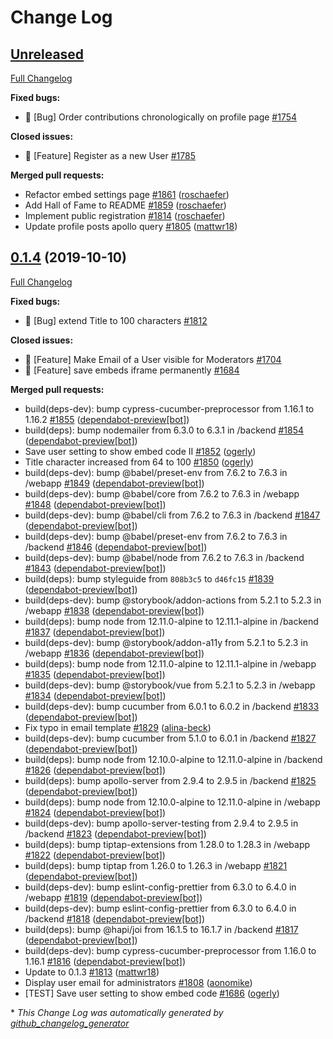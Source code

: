 # Change Log

## [Unreleased](https://github.com/Human-Connection/Human-Connection/tree/HEAD)

[Full Changelog](https://github.com/Human-Connection/Human-Connection/compare/0.1.4...HEAD)

**Fixed bugs:**

- 🐛 \[Bug\] Order contributions chronologically on profile page [\#1754](https://github.com/Human-Connection/Human-Connection/issues/1754)

**Closed issues:**

- 🚀 \[Feature\] Register as a new User [\#1785](https://github.com/Human-Connection/Human-Connection/issues/1785)

**Merged pull requests:**

- Refactor embed settings page [\#1861](https://github.com/Human-Connection/Human-Connection/pull/1861) ([roschaefer](https://github.com/roschaefer))
- Add Hall of Fame to README [\#1859](https://github.com/Human-Connection/Human-Connection/pull/1859) ([roschaefer](https://github.com/roschaefer))
- Implement public registration [\#1814](https://github.com/Human-Connection/Human-Connection/pull/1814) ([roschaefer](https://github.com/roschaefer))
- Update profile posts apollo query [\#1805](https://github.com/Human-Connection/Human-Connection/pull/1805) ([mattwr18](https://github.com/mattwr18))

## [0.1.4](https://github.com/Human-Connection/Human-Connection/tree/0.1.4) (2019-10-10)
[Full Changelog](https://github.com/Human-Connection/Human-Connection/compare/0.1.3...0.1.4)

**Fixed bugs:**

- 🐛 \[Bug\] extend Title to 100 characters [\#1812](https://github.com/Human-Connection/Human-Connection/issues/1812)

**Closed issues:**

- 🚀 \[Feature\] Make Email of a User visible for Moderators [\#1704](https://github.com/Human-Connection/Human-Connection/issues/1704)
- 🚀 \[Feature\] save embeds iframe permanently [\#1684](https://github.com/Human-Connection/Human-Connection/issues/1684)

**Merged pull requests:**

- build\(deps-dev\): bump cypress-cucumber-preprocessor from 1.16.1 to 1.16.2 [\#1855](https://github.com/Human-Connection/Human-Connection/pull/1855) ([dependabot-preview[bot]](https://github.com/apps/dependabot-preview))
- build\(deps\): bump nodemailer from 6.3.0 to 6.3.1 in /backend [\#1854](https://github.com/Human-Connection/Human-Connection/pull/1854) ([dependabot-preview[bot]](https://github.com/apps/dependabot-preview))
- Save user setting to show embed code II [\#1852](https://github.com/Human-Connection/Human-Connection/pull/1852) ([ogerly](https://github.com/ogerly))
- Title character increased from 64 to 100 [\#1850](https://github.com/Human-Connection/Human-Connection/pull/1850) ([ogerly](https://github.com/ogerly))
- build\(deps-dev\): bump @babel/preset-env from 7.6.2 to 7.6.3 in /webapp [\#1849](https://github.com/Human-Connection/Human-Connection/pull/1849) ([dependabot-preview[bot]](https://github.com/apps/dependabot-preview))
- build\(deps-dev\): bump @babel/core from 7.6.2 to 7.6.3 in /webapp [\#1848](https://github.com/Human-Connection/Human-Connection/pull/1848) ([dependabot-preview[bot]](https://github.com/apps/dependabot-preview))
- build\(deps-dev\): bump @babel/cli from 7.6.2 to 7.6.3 in /backend [\#1847](https://github.com/Human-Connection/Human-Connection/pull/1847) ([dependabot-preview[bot]](https://github.com/apps/dependabot-preview))
- build\(deps-dev\): bump @babel/preset-env from 7.6.2 to 7.6.3 in /backend [\#1846](https://github.com/Human-Connection/Human-Connection/pull/1846) ([dependabot-preview[bot]](https://github.com/apps/dependabot-preview))
- build\(deps-dev\): bump @babel/node from 7.6.2 to 7.6.3 in /backend [\#1843](https://github.com/Human-Connection/Human-Connection/pull/1843) ([dependabot-preview[bot]](https://github.com/apps/dependabot-preview))
- build\(deps\): bump styleguide from `808b3c5` to `d46fc15` [\#1839](https://github.com/Human-Connection/Human-Connection/pull/1839) ([dependabot-preview[bot]](https://github.com/apps/dependabot-preview))
- build\(deps-dev\): bump @storybook/addon-actions from 5.2.1 to 5.2.3 in /webapp [\#1838](https://github.com/Human-Connection/Human-Connection/pull/1838) ([dependabot-preview[bot]](https://github.com/apps/dependabot-preview))
- build\(deps\): bump node from 12.11.0-alpine to 12.11.1-alpine in /backend [\#1837](https://github.com/Human-Connection/Human-Connection/pull/1837) ([dependabot-preview[bot]](https://github.com/apps/dependabot-preview))
- build\(deps-dev\): bump @storybook/addon-a11y from 5.2.1 to 5.2.3 in /webapp [\#1836](https://github.com/Human-Connection/Human-Connection/pull/1836) ([dependabot-preview[bot]](https://github.com/apps/dependabot-preview))
- build\(deps\): bump node from 12.11.0-alpine to 12.11.1-alpine in /webapp [\#1835](https://github.com/Human-Connection/Human-Connection/pull/1835) ([dependabot-preview[bot]](https://github.com/apps/dependabot-preview))
- build\(deps-dev\): bump @storybook/vue from 5.2.1 to 5.2.3 in /webapp [\#1834](https://github.com/Human-Connection/Human-Connection/pull/1834) ([dependabot-preview[bot]](https://github.com/apps/dependabot-preview))
- build\(deps-dev\): bump cucumber from 6.0.1 to 6.0.2 in /backend [\#1833](https://github.com/Human-Connection/Human-Connection/pull/1833) ([dependabot-preview[bot]](https://github.com/apps/dependabot-preview))
- Fix typo in email template [\#1829](https://github.com/Human-Connection/Human-Connection/pull/1829) ([alina-beck](https://github.com/alina-beck))
- build\(deps-dev\): bump cucumber from 5.1.0 to 6.0.1 in /backend [\#1827](https://github.com/Human-Connection/Human-Connection/pull/1827) ([dependabot-preview[bot]](https://github.com/apps/dependabot-preview))
- build\(deps\): bump node from 12.10.0-alpine to 12.11.0-alpine in /backend [\#1826](https://github.com/Human-Connection/Human-Connection/pull/1826) ([dependabot-preview[bot]](https://github.com/apps/dependabot-preview))
- build\(deps\): bump apollo-server from 2.9.4 to 2.9.5 in /backend [\#1825](https://github.com/Human-Connection/Human-Connection/pull/1825) ([dependabot-preview[bot]](https://github.com/apps/dependabot-preview))
- build\(deps\): bump node from 12.10.0-alpine to 12.11.0-alpine in /webapp [\#1824](https://github.com/Human-Connection/Human-Connection/pull/1824) ([dependabot-preview[bot]](https://github.com/apps/dependabot-preview))
- build\(deps-dev\): bump apollo-server-testing from 2.9.4 to 2.9.5 in /backend [\#1823](https://github.com/Human-Connection/Human-Connection/pull/1823) ([dependabot-preview[bot]](https://github.com/apps/dependabot-preview))
- build\(deps\): bump tiptap-extensions from 1.28.0 to 1.28.3 in /webapp [\#1822](https://github.com/Human-Connection/Human-Connection/pull/1822) ([dependabot-preview[bot]](https://github.com/apps/dependabot-preview))
- build\(deps\): bump tiptap from 1.26.0 to 1.26.3 in /webapp [\#1821](https://github.com/Human-Connection/Human-Connection/pull/1821) ([dependabot-preview[bot]](https://github.com/apps/dependabot-preview))
- build\(deps-dev\): bump eslint-config-prettier from 6.3.0 to 6.4.0 in /webapp [\#1819](https://github.com/Human-Connection/Human-Connection/pull/1819) ([dependabot-preview[bot]](https://github.com/apps/dependabot-preview))
- build\(deps-dev\): bump eslint-config-prettier from 6.3.0 to 6.4.0 in /backend [\#1818](https://github.com/Human-Connection/Human-Connection/pull/1818) ([dependabot-preview[bot]](https://github.com/apps/dependabot-preview))
- build\(deps\): bump @hapi/joi from 16.1.5 to 16.1.7 in /backend [\#1817](https://github.com/Human-Connection/Human-Connection/pull/1817) ([dependabot-preview[bot]](https://github.com/apps/dependabot-preview))
- build\(deps-dev\): bump cypress-cucumber-preprocessor from 1.16.0 to 1.16.1 [\#1816](https://github.com/Human-Connection/Human-Connection/pull/1816) ([dependabot-preview[bot]](https://github.com/apps/dependabot-preview))
- Update to 0.1.3 [\#1813](https://github.com/Human-Connection/Human-Connection/pull/1813) ([mattwr18](https://github.com/mattwr18))
- Display user email for administrators [\#1808](https://github.com/Human-Connection/Human-Connection/pull/1808) ([aonomike](https://github.com/aonomike))
- \[TEST\] Save user setting to show embed code [\#1686](https://github.com/Human-Connection/Human-Connection/pull/1686) ([ogerly](https://github.com/ogerly))



\* *This Change Log was automatically generated by [github_changelog_generator](https://github.com/skywinder/Github-Changelog-Generator)*